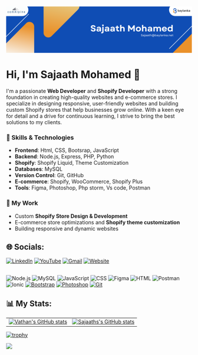 ![Banner](https://github.com/SajaathMohamed/SajaathMohamed/blob/main/Blue%20and%20White%20Geometric%20Modern%20Personal%20LinkedIn%20Banner%20(1).png?raw=true)


# Hi, I'm Sajaath Mohamed 👋

I'm a passionate **Web Developer** and **Shopify Developer** with a strong foundation in creating high-quality websites and e-commerce stores. I specialize in designing responsive, user-friendly websites and building custom Shopify stores that help businesses grow online. With a keen eye for detail and a drive for continuous learning, I strive to bring the best solutions to my clients.

### 🔧 Skills & Technologies

- **Frontend**: Html, CSS, Bootsrap, JavaScript
- **Backend**: Node.js, Express, PHP, Python
- **Shopify**: Shopify Liquid, Theme Customization
- **Databases**: MySQL
- **Version Control**: Git, GitHub
- **E-commerce**: Shopify, WooCommerce, Shopify Plus
- **Tools**: Figma, Photoshop, Php storm, Vs code, Postman

### 💼 My Work

- Custom **Shopify Store Design & Development**
- E-commerce store optimizations and **Shopify theme customization**
- Building responsive and dynamic websites

## 🌐 Socials:

[![LinkedIn](https://img.shields.io/badge/LinkedIn-0A66C2?style=for-the-badge&logo=linkedin&logoColor=white)](https://www.linkedin.com/in/mohamed-sajaath/)
[![YouTube](https://img.shields.io/badge/YouTube-FF0000?style=for-the-badge&logo=youtube&logoColor=white)](https://www.youtube.com/@mohamedsajaath9873)
[![Gmail](https://img.shields.io/badge/Gmail-D14836?style=for-the-badge&logo=gmail&logoColor=white)](mailto:sajaath@baylanka.net)
[![Website](https://img.shields.io/badge/Website-4285F4?style=for-the-badge&logo=google-chrome&logoColor=white)](https://mohamedsajaath.github.io/devblog/)

##

![Node.js](https://img.shields.io/badge/Node.js-339933?style=for-the-badge&logo=nodedotjs&logoColor=white)
![MySQL](https://img.shields.io/badge/MySQL-4479A1?style=for-the-badge&logo=mysql&logoColor=white)
![JavaScript](https://img.shields.io/badge/JavaScript-F7DF1E?style=for-the-badge&logo=javascript&logoColor=black)
![CSS](https://img.shields.io/badge/CSS-1572B6?style=for-the-badge&logo=css3&logoColor=white)
![Figma](https://img.shields.io/badge/Figma-F24E1E?style=for-the-badge&logo=figma&logoColor=white)
![HTML](https://img.shields.io/badge/HTML-E34F26?style=for-the-badge&logo=html5&logoColor=white)
![Postman](https://img.shields.io/badge/Postman-FF6C37?style=for-the-badge&logo=postman&logoColor=white)
![Ionic](https://img.shields.io/badge/Ionic-3880FF?style=for-the-badge&logo=ionic&logoColor=white)
[![Bootstrap](https://img.shields.io/badge/Bootstrap-7952B3?style=for-the-badge&logo=bootstrap&logoColor=white)](https://getbootstrap.com/)
[![Photoshop](https://img.shields.io/badge/Adobe%20Photoshop-31A8FF?style=for-the-badge&logo=adobe%20photoshop&logoColor=white)](https://www.adobe.com/products/photoshop.html)
[![Git](https://img.shields.io/badge/Git-F05032?style=for-the-badge&logo=git&logoColor=white)](https://git-scm.com/)


## 📊 My Stats:

<table>
  <tr>
      <td> 
    <a href="https://github.com/vathansilva/README.md">
      <img src="https://streak-stats.demolab.com/?user=SajaathMohamed&theme=ambient_gradient" alt="Vathan's GitHub stats" />
    </a>
    </td>
   <td><a href="https://github.com/vathansilva/README.md">
      <img src="https://github-readme-stats.vercel.app/api?username=SajaathMohamed&show_icons=true&bg_color=30,red,green,yellow&rank_icon=github" alt="Sajaaths's GitHub stats" />
    </a></td>
  </tr>
</table>


[![trophy](https://github-profile-trophy.vercel.app/?username=SajaathMohamed&rank=SECRET,SSS,SS,S,AAA,AA,A,B,C)](https://github.com/ryo-ma/github-profile-trophy)

[![](https://visitcount.itsvg.in/api?id=SajaathMohamed&label=Profile%20Views&color=12&icon=0&pretty=true)](https://visitcount.itsvg.in)
<!---
VathanSilva/VathanSilva is a ✨ special ✨ repository because its `README.md` (this file) appears on your GitHub profile.
You can click the Preview link to take a look at your changes.
--->
